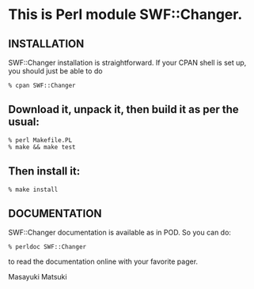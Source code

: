 # This is Perl module SWF::Changer.

## INSTALLATION

SWF::Changer installation is straightforward. If your CPAN shell is set up,
you should just be able to do

    % cpan SWF::Changer

## Download it, unpack it, then build it as per the usual:

    % perl Makefile.PL
    % make && make test

## Then install it:

    % make install

## DOCUMENTATION

SWF::Changer documentation is available as in POD. So you can do:

    % perldoc SWF::Changer

to read the documentation online with your favorite pager.

Masayuki Matsuki

